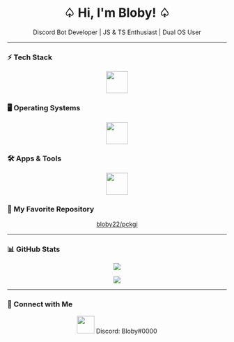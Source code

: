 <h1 align="center">♤ Hi, I'm Bloby! ♤</h1>
<p align="center">Discord Bot Developer | JS & TS Enthusiast | Dual OS User</p>

---

### ⚡ Tech Stack
<p align="center">
  <img src="https://skillicons.dev/icons?i=js,ts,nodejs,npm,discord" height="50"/>
</p>

### 🖥️ Operating Systems
<p align="center">
  <img src="https://skillicons.dev/icons?i=windows,linux" height="50"/>
</p>

### 🛠️ Apps & Tools
<p align="center">
  <img src="https://skillicons.dev/icons?i=discord,vscode,git,docker" height="50"/>
</p>

### 📂 My Favorite Repository
<p align="center">
  <a href="https://github.com/bloby22/pckgi">bloby22/pckgi</a>
</p>

---

### 📊 GitHub Stats
<p align="center">
  <img src="https://github-readme-stats.vercel.app/api?username=bloby22&show_icons=true&theme=tokyonight" />
</p>

<p align="center">
  <img src="https://github-readme-stats.vercel.app/api/top-langs/?username=bloby22&layout=compact&theme=tokyonight" />
</p>

---

### 🔗 Connect with Me
<p align="center">
  <img src="https://skillicons.dev/icons?i=discord" height="40"/> Discord: Bloby#0000
</p>
